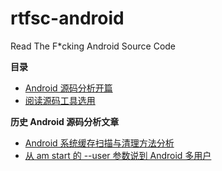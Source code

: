 # rtfsc-android

Read The F*cking Android Source Code

**目录**

* [Android 源码分析开篇](0x00-start-up.md)
* [阅读源码工具选用](0x01-tools.md)

**历史 Android 源码分析文章**

* [Android 系统缓存扫描与清理方法分析](http://mazhuang.org/2016/01/14/android-system-cache/)
* [从 am start 的 --user 参数说到 Android 多用户](http://mazhuang.org/2016/02/10/am-start-user-parameter/)
